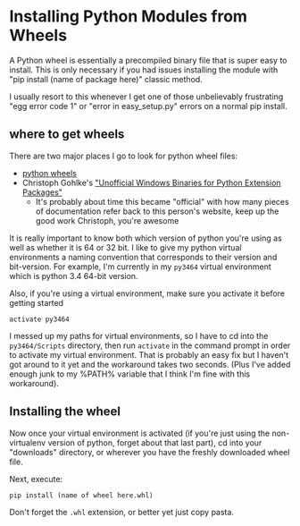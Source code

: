 
# Installing Python Modules from Wheels


A Python wheel is essentially a precompiled binary file that is super easy to install. This is only necessary if you had issues installing the module with "pip install (name of package here)" classic method. 

I usually resort to this whenever I get one of those unbelievably frustrating "egg error code 1" or "error in easy_setup.py" errors on a normal pip install.


## where to get wheels

There are two major places I go to look for python wheel files:
- [python wheels](pythonwheels.com)
- Christoph Gohlke's ["Unofficial Windows Binaries for Python Extension Packages"](http://www.lfd.uci.edu/~gohlke/pythonlibs/)
    - It's probably about time this became "official" with how many pieces of documentation refer back to this person's website, keep up the good work Christoph, you're awesome


It is really important to know both which version of python you're using as well as whether it is 64 or 32 bit. I like to give my python virtual environments a naming convention that corresponds to their version and bit-version. For example, I'm currently in my `py3464` virtual environment which is python 3.4 64-bit version.


Also, if you're using a virtual environment, make sure you activate it before getting started
    
    activate py3464
    

I messed up my paths for virtual environments, so I have to cd into the `py3464/Scripts` directory, then run `activate` in the command prompt in order to activate my virtual environment. That is probably an easy fix but I haven't got around to it yet and the workaround takes two seconds. (Plus I've added enough junk to my %PATH% variable that I think I'm fine with this workaround).



## Installing the wheel

Now once your virtual environment is activated (if you're just using the non-virtualenv version of python, forget about that last part), cd into
your "downloads" directory, or wherever you have the freshly downloaded wheel file.


Next, execute: 

    pip install (name of wheel here.whl)
    
Don't forget the `.whl` extension, or better yet just copy pasta.

    

